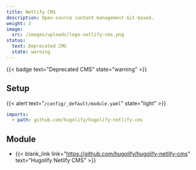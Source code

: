 ```yaml
---
title: Netlify CMS
description: Open-source content management Git-based.
weight: 3
image:
  src: /images/uploads/logo-netlify-cms.png
status:
  text: Deprecated CMS
  state: warning
---
```

{{< badge text="Deprecated CMS" state="warning" >}}

## Setup

{{< alert text="`/config/_default/module.yaml`" state="light" >}}

```yml
imports:
  - path: github.com/hugolify/hugolify-netlify-cms
```

## Module
- {{< blank_link link="https://github.com/hugolify/hugolify-netlify-cms" text="Hugolify Netlify CMS" >}}